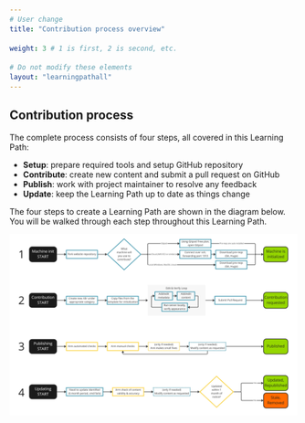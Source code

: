 ```yaml
---
# User change
title: "Contribution process overview"

weight: 3 # 1 is first, 2 is second, etc.

# Do not modify these elements
layout: "learningpathall"
---
```


## Contribution process

The complete process consists of four steps, all covered in this Learning Path:
- **Setup**: prepare required tools and setup GitHub repository
- **Contribute**: create new content and submit a pull request on GitHub
- **Publish**: work with project maintainer to resolve any feedback
- **Update**: keep the Learning Path up to date as things change

The four steps to create a Learning Path are shown in the diagram below. You will be walked through each step throughout this Learning Path.


![alt-text #center](process-flow.PNG "Processes to create a Learning Path")

